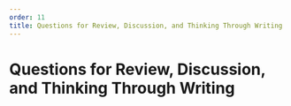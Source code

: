 ```yaml
---
order: 11
title: Questions for Review, Discussion, and Thinking Through Writing
---
```


# Questions for Review, Discussion, and Thinking Through Writing